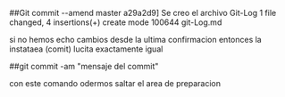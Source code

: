 ##Git commit --amend
master a29a2d9] Se creo el archivo Git-Log
 1 file changed, 4 insertions(+)
 create mode 100644 git-Log.md

 si no hemos echo cambios desde la ultima confirmacion entonces la instataea (comit) lucita exactamente igual

 ##git commit -am "mensaje del commit"

 con este comando odermos saltar el area de preparacion